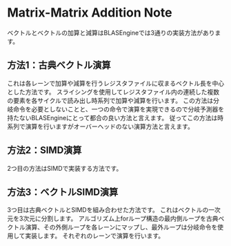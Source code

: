 # Matrix-Matrix Addition Note

ベクトルとベクトルの加算と減算はBLASEngineでは3通りの実装方法があります。

## 方法1：古典ベクトル演算

これは各レーンで加算や減算を行うレジスタファイルに収まるベクトル長を中心とした方法です。
スライシングを使用してレジスタファイル内の連続した複数の要素を各サイクルで読み出し時系列で加算や減算を行います。
この方法は分岐命令を必要としないことと、一つの命令で演算を実現できるので分岐予測器を持たないBLASEngineにとって都合の良い方法と言えます。
従ってこの方法は時系列で演算を行いますがオーバーヘッドのない演算方法と言えます。

## 方法2：SIMD演算

2つ目の方法はSIMDで実装する方法です。

## 方法3：ベクトルSIMD演算

3つ目は古典ベクトルとSIMDを組み合わせた方法です。
これはベクトルの一次元を3次元に分割します。
アルゴリズム上forループ構造の最内側ループを古典ベクトル演算、その外側ループを各レーンにマップし、最外ループは分岐命令を使用して実装します。
それぞれのレーンで演算を行います。